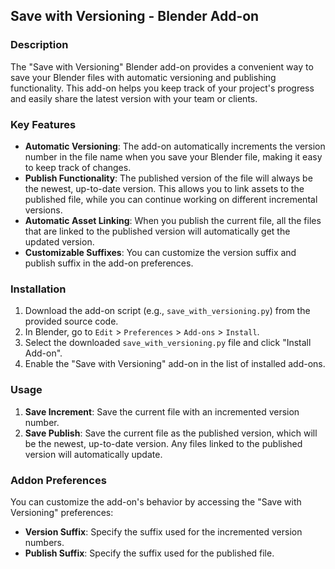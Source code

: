 ## Save with Versioning - Blender Add-on

### Description
The "Save with Versioning" Blender add-on provides a convenient way to save your Blender files with automatic versioning and publishing functionality. This add-on helps you keep track of your project's progress and easily share the latest version with your team or clients.

### Key Features
- **Automatic Versioning**: The add-on automatically increments the version number in the file name when you save your Blender file, making it easy to keep track of changes.
- **Publish Functionality**: The published version of the file will always be the newest, up-to-date version. This allows you to link assets to the published file, while you can continue working on different incremental versions.
- **Automatic Asset Linking**: When you publish the current file, all the files that are linked to the published version will automatically get the updated version.
- **Customizable Suffixes**: You can customize the version suffix and publish suffix in the add-on preferences.

### Installation
1. Download the add-on script (e.g., `save_with_versioning.py`) from the provided source code.
2. In Blender, go to `Edit` > `Preferences` > `Add-ons` > `Install`.
3. Select the downloaded `save_with_versioning.py` file and click "Install Add-on".
4. Enable the "Save with Versioning" add-on in the list of installed add-ons.

### Usage
1. **Save Increment**: Save the current file with an incremented version number.
2. **Save Publish**: Save the current file as the published version, which will be the newest, up-to-date version. Any files linked to the published version will automatically update.

### Addon Preferences
You can customize the add-on's behavior by accessing the "Save with Versioning" preferences:
- **Version Suffix**: Specify the suffix used for the incremented version numbers.
- **Publish Suffix**: Specify the suffix used for the published file.
